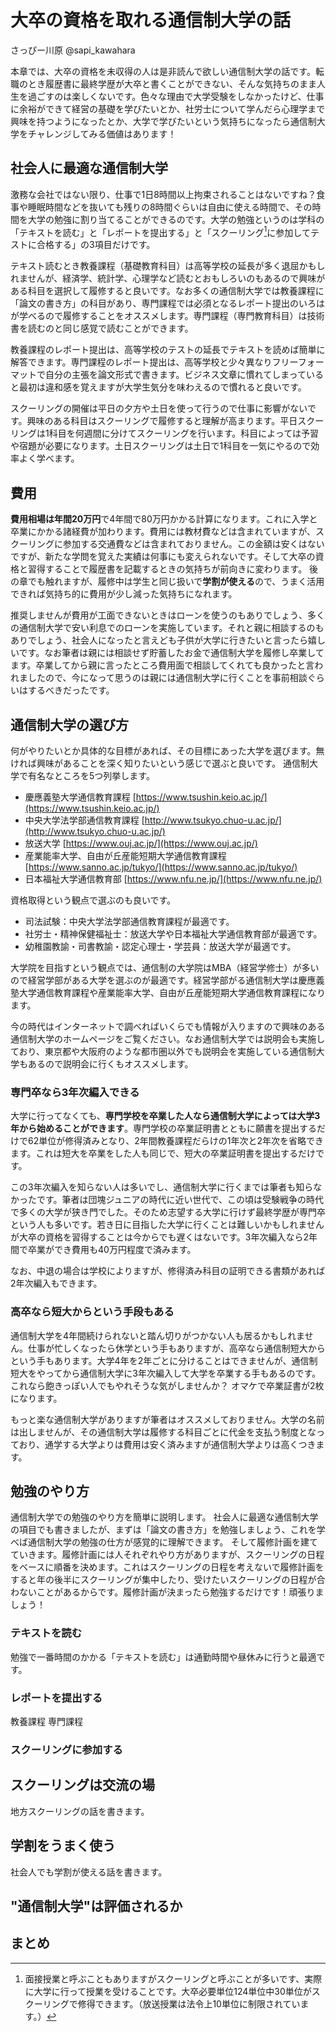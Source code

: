 # 大卒の資格を取れる通信制大学の話

さっぴー川原 @sapi_kawahara

本章では、大卒の資格を未収得の人は是非読んで欲しい通信制大学の話です。転職のとき履歴書に最終学歴が大卒と書くことができない、そんな気持ちのまま人生を過ごすのは楽しくないです。色々な理由で大学受験をしなかったけど、仕事に余裕ができて経営の基礎を学びたいとか、社労士について学んだら心理学まで興味を持つようになったとか、大学で学びたいという気持ちになったら通信制大学をチャレンジしてみる価値はあります！

## 社会人に最適な通信制大学

激務な会社ではない限り、仕事で1日8時間以上拘束されることはないですね？食事や睡眠時間などを抜いても残りの8時間ぐらいは自由に使える時間で、その時間を大学の勉強に割り当てることができるのです。大学の勉強というのは学科の「テキストを読む」と「レポートを提出する」と「スクーリング[^schooling]に参加してテストに合格する」の3項目だけです。

テキスト読むとき教養課程（基礎教育科目）は高等学校の延長が多く退屈かもしれませんが、経済学、統計学、心理学など読むとおもしろいのもあるので興味がある科目を選択して履修すると良いです。なお多くの通信制大学では教養課程に「論文の書き方」の科目があり、専門課程では必須となるレポート提出のいろはが学べるので履修することをオススメします。専門課程（専門教育科目）は技術書を読むのと同じ感覚で読むことができます。

教養課程のレポート提出は、高等学校のテストの延長でテキストを読めば簡単に解答できます。専門課程のレポート提出は、高等学校と少々異なりフリーフォーマットで自分の主張を論文形式で書きます。ビジネス文章に慣れてしまっていると最初は違和感を覚えますが大学生気分を味わえるので慣れると良いです。

スクーリングの開催は平日の夕方や土日を使って行うので仕事に影響がないです。興味のある科目はスクーリングで履修すると理解が高まります。平日スクーリングは1科目を何週間に分けてスクーリングを行います。科目によっては予習や宿題が必要になります。土日スクーリングは土日で1科目を一気にやるので効率よく学べます。

[^schooling]: 面接授業と呼ぶこともありますがスクーリングと呼ぶことが多いです、実際に大学に行って授業を受けることです。大卒必要単位124単位中30単位がスクーリングで修得できます。（放送授業は法令上10単位に制限されています。）

## 費用

**費用相場は年間20万円**で4年間で80万円かかる計算になります。これに入学と卒業にかかる諸経費が加わります。費用には教材費などは含まれていますが、スクーリングに参加する交通費などは含まれておりません。この金額は安くはないですが、新たな学問を覚えた実績は何事にも変えられないです。そして大卒の資格と習得することで履歴書を記載するときの気持ちが前向きに変わります。
後の章でも触れますが、履修中は学生と同じ扱いで**学割が使える**ので、うまく活用できれば気持ち的に費用が少し減った気持ちになれます。

推奨しませんが費用が工面できないときはローンを使うのもありでしょう、多くの通信制大学で安い利息でのローンを実施しています。それと親に相談するのもありでしょう、社会人になったと言えども子供が大学に行きたいと言ったら嬉しいです。なお筆者は親には相談せず貯蓄したお金で通信制大学を履修し卒業してます。卒業してから親に言ったところ費用面で相談してくれても良かったと言われましたので、今になって思うのは親には通信制大学に行くことを事前相談ぐらいはするべきだったです。

## 通信制大学の選び方

何がやりたいとか具体的な目標があれば、その目標にあった大学を選びます。無ければ興味があることを深く知りたいという感じで選ぶと良いです。
通信制大学で有名なところを5つ列挙します。

- 慶應義塾大学通信教育課程 [https://www.tsushin.keio.ac.jp/](https://www.tsushin.keio.ac.jp/)
- 中央大学法学部通信教育課程 [http://www.tsukyo.chuo-u.ac.jp/](http://www.tsukyo.chuo-u.ac.jp/)
- 放送大学 [https://www.ouj.ac.jp/](https://www.ouj.ac.jp/)
- 産業能率大学、自由が丘産能短期大学通信教育課程 [https://www.sanno.ac.jp/tukyo/](https://www.sanno.ac.jp/tukyo/)
- 日本福祉大学通信教育部 [https://www.nfu.ne.jp/](https://www.nfu.ne.jp/)

資格取得という観点で選ぶのも良いです。

- 司法試験：中央大学法学部通信教育課程が最適です。
- 社労士・精神保健福祉士：放送大学や日本福祉大学通信教育部が最適です。
- 幼稚園教諭・司書教諭・認定心理士・学芸員：放送大学が最適です。

大学院を目指すという観点では、通信制の大学院はMBA（経営学修士）が多いので経営学部がある大学を選ぶのが最適です。経営学部がる通信制大学は慶應義塾大学通信教育課程や産業能率大学、自由が丘産能短期大学通信教育課程になります。

今の時代はインターネットで調べればいくらでも情報が入りますので興味のある通信制大学のホームページをご覧ください。なお通信制大学では説明会も実施しており、東京都や大阪府のような都市圏以外でも説明会を実施している通信制大学もあるので説明会に行くもオススメします。

### 専門卒なら3年次編入できる

大学に行ってなくても、**専門学校を卒業した人なら通信制大学によっては大学3年から始めることができます**。専門学校の卒業証明書とともに願書を提出するだけで62単位が修得済みとなり、2年間教養課程だらけの1年次と2年次を省略できます。これは短大を卒業をした人も同じで、短大の卒業証明書を提出するだけです。

この3年次編入を知らない人は多いでし、通信制大学に行くまでは筆者も知らなかったです。筆者は団塊ジュニアの時代に近い世代で、この頃は受験戦争の時代で多くの大学が狭き門でした。そのため志望する大学に行けず最終学歴が専門卒という人も多いです。若き日に目指した大学に行くことは難しいかもしれませんが大卒の資格を習得することは今からでも遅くはないです。3年次編入なら2年間で卒業ができ費用も40万円程度で済みます。

なお、中退の場合は学校によりますが、修得済み科目の証明できる書類があれば2年次編入もできます。

### 高卒なら短大からという手段もある

通信制大学を4年間続けられないと踏ん切りがつかない人も居るかもしれません。仕事が忙しくなったら休学という手もありますが、高卒なら通信制短大からという手もあります。大学4年を2年ごとに分けることはできませんが、通信制短大をやってから通信制大学に3年次編入して大学を卒業する手もあるのです。これなら飽きっぽい人でもやれそうな気がしませんか？
オマケで卒業証書が2枚になります。

もっと楽な通信制大学がありますが筆者はオススメしておりません。大学の名前は出しませんが、その通信制大学は履修する科目ごとに代金を支払う制度となっており、通学する大学よりは費用は安く済みますが通信制大学よりは高くつきます。

## 勉強のやり方

通信制大学での勉強のやり方を簡単に説明します。
社会人に最適な通信制大学の項目でも書きましたが、まずは「論文の書き方」を勉強しましょう、これを学べば通信制大学の勉強の仕方が感覚的に理解できます。
そして履修計画を建てていきます。履修計画には人それぞれやり方がありますが、スクーリングの日程をベースに順番を決めます。これはスクーリングの日程を考えないで履修計画をすると年の後半にスクーリングが集中したり、受けたいスクーリングの日程が合わないことがあるからです。履修計画が決まったら勉強するだけです！頑張りましょう！

### テキストを読む

勉強で一番時間のかかる「テキストを読む」は通勤時間や昼休みに行うと最適です。

### レポートを提出する

教養課程
専門課程

### スクーリングに参加する

## スクーリングは交流の場

地方スクーリングの話を書きます。

## 学割をうまく使う

社会人でも学割が使える話を書きます。

## "通信制大学"は評価されるか

## まとめ
